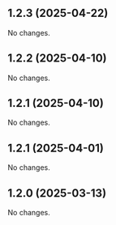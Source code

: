 ## 1.2.3 (2025-04-22)

No changes.


## 1.2.2 (2025-04-10)

No changes.


## 1.2.1 (2025-04-10)

No changes.


## 1.2.1 (2025-04-01)

No changes.


## 1.2.0 (2025-03-13)

No changes.

